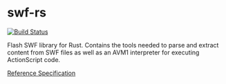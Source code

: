 # swf-rs

[![Build Status](https://travis-ci.org/AerialX/swf-rs.svg)](https://travis-ci.org/AerialX/swf-rs)

Flash SWF library for Rust. Contains the tools needed to parse and extract
content from SWF files as well as an AVM1 interpreter for executing
ActionScript code.

[Reference Specification](http://wwwimages.adobe.com/www.adobe.com/content/dam/Adobe/en/devnet/swf/pdf/swf-file-format-spec.pdf)
